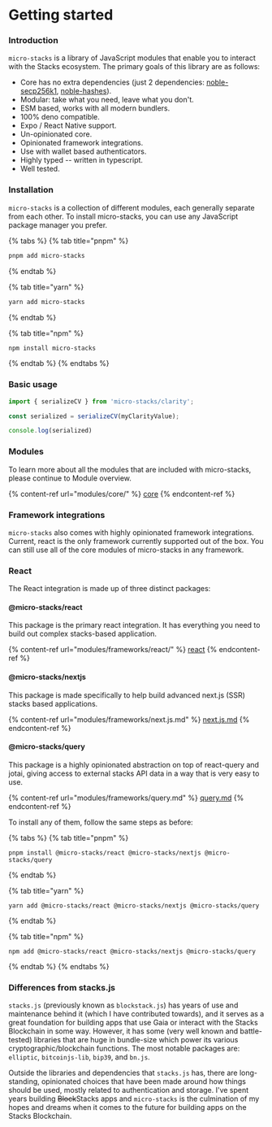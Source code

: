 # Getting started

### Introduction

`micro-stacks` is a library of JavaScript modules that enable you to interact with the Stacks ecosystem. The primary goals of this library are as follows:

* Core has no extra dependencies (just 2 dependencies: [noble-secp256k1](https://github.com/paulmillr/noble-secp256k1), [noble-hashes](https://github.com/paulmillr/noble-hashes)).
* Modular: take what you need, leave what you don't.
* ESM based, works with all modern bundlers.
* 100% deno compatible.
* Expo / React Native support.
* Un-opinionated core.
* Opinionated framework integrations.
* Use with wallet based authenticators.
* Highly typed -- written in typescript.
* Well tested.

### Installation

`micro-stacks` is a collection of different modules, each generally separate from each other. To install micro-stacks, you can use any JavaScript package manager you prefer.

{% tabs %}
{% tab title="pnpm" %}
```bash
pnpm add micro-stacks
```
{% endtab %}

{% tab title="yarn" %}
```bash
yarn add micro-stacks
```
{% endtab %}

{% tab title="npm" %}
```bash
npm install micro-stacks
```
{% endtab %}
{% endtabs %}

### Basic usage

```typescript
import { serializeCV } from 'micro-stacks/clarity';

const serialized = serializeCV(myClarityValue);

console.log(serialized)
```

### Modules

To learn more about all the modules that are included with micro-stacks, please continue to Module overview.

{% content-ref url="modules/core/" %}
[core](modules/core/)
{% endcontent-ref %}

### Framework integrations

`micro-stacks` also comes with highly opinionated framework integrations. Current, react is the only framework currently supported out of the box. You can still use all of the core modules of micro-stacks in any framework.

### React

The React integration is made up of three distinct packages:&#x20;

#### **@micro-stacks/react**

This package is the primary react integration. It has everything you need to build out complex stacks-based application.&#x20;

{% content-ref url="modules/frameworks/react/" %}
[react](modules/frameworks/react/)
{% endcontent-ref %}

#### **@micro-stacks/nextjs**

This package is made specifically to help build advanced next.js (SSR) stacks based applications.&#x20;

{% content-ref url="modules/frameworks/next.js.md" %}
[next.js.md](modules/frameworks/next.js.md)
{% endcontent-ref %}

#### **@micro-stacks/query**

This package is a highly opinionated abstraction on top of react-query and jotai, giving access to external stacks API data in a way that is very easy to use.

{% content-ref url="modules/frameworks/query.md" %}
[query.md](modules/frameworks/query.md)
{% endcontent-ref %}

To install any of them, follow the same steps as before:

{% tabs %}
{% tab title="pnpm" %}
```
pnpm install @micro-stacks/react @micro-stacks/nextjs @micro-stacks/query
```
{% endtab %}

{% tab title="yarn" %}
```
yarn add @micro-stacks/react @micro-stacks/nextjs @micro-stacks/query
```
{% endtab %}

{% tab title="npm" %}
```
npm add @micro-stacks/react @micro-stacks/nextjs @micro-stacks/query
```
{% endtab %}
{% endtabs %}

### Differences from stacks.js

`stacks.js` (previously known as `blockstack.js`) has years of use and maintenance behind it (which I have contributed towards), and it serves as a great foundation for building apps that use Gaia or interact with the Stacks Blockchain in some way. However, it has some (very well known and battle-tested) libraries that are huge in bundle-size which power its various cryptographic/blockchain functions. The most notable packages are: `elliptic`, `bitcoinjs-lib`, `bip39`, and `bn.js`.

Outside the libraries and dependencies that `stacks.js` has, there are long-standing, opinionated choices that have been made around how things should be used, mostly related to authentication and storage. I've spent years building ~~Block~~Stacks apps and `micro-stacks` is the culmination of my hopes and dreams when it comes to the future for building apps on the Stacks Blockchain.
